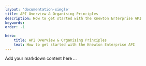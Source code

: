 ```yaml
---
layout: 'documentation-single'
title: API Overview & Organising Principles
description: How to get started with the Knewton Enterprise API
keywords: 
order: -1

hero:
    title: API Overview & Organising Principles
    text: How to get started with the Knewton Enterprise API
---
```


Add your markdown content here ...

